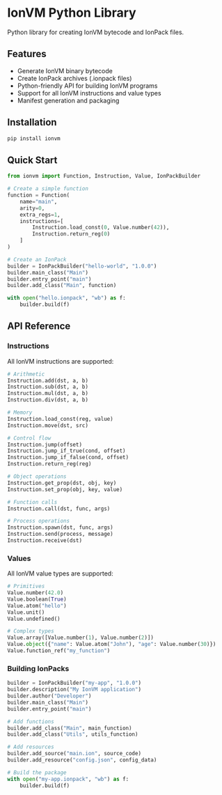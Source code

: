 # IonVM Python Library

Python library for creating IonVM bytecode and IonPack files.

## Features

- Generate IonVM binary bytecode
- Create IonPack archives (.ionpack files)  
- Python-friendly API for building IonVM programs
- Support for all IonVM instructions and value types
- Manifest generation and packaging

## Installation

```bash
pip install ionvm
```

## Quick Start

```python
from ionvm import Function, Instruction, Value, IonPackBuilder

# Create a simple function
function = Function(
    name="main",
    arity=0,
    extra_regs=1,
    instructions=[
        Instruction.load_const(0, Value.number(42)),
        Instruction.return_reg(0)
    ]
)

# Create an IonPack
builder = IonPackBuilder("hello-world", "1.0.0")
builder.main_class("Main")
builder.entry_point("main")
builder.add_class("Main", function)

with open("hello.ionpack", "wb") as f:
    builder.build(f)
```

## API Reference

### Instructions

All IonVM instructions are supported:

```python
# Arithmetic
Instruction.add(dst, a, b)
Instruction.sub(dst, a, b)
Instruction.mul(dst, a, b)
Instruction.div(dst, a, b)

# Memory
Instruction.load_const(reg, value)
Instruction.move(dst, src)

# Control flow
Instruction.jump(offset)
Instruction.jump_if_true(cond, offset)
Instruction.jump_if_false(cond, offset)
Instruction.return_reg(reg)

# Object operations
Instruction.get_prop(dst, obj, key)
Instruction.set_prop(obj, key, value)

# Function calls
Instruction.call(dst, func, args)

# Process operations
Instruction.spawn(dst, func, args)
Instruction.send(process, message)
Instruction.receive(dst)
```

### Values

All IonVM value types are supported:

```python
# Primitives
Value.number(42.0)
Value.boolean(True)
Value.atom("hello")
Value.unit()
Value.undefined()

# Complex types
Value.array([Value.number(1), Value.number(2)])
Value.object({"name": Value.atom("John"), "age": Value.number(30)})
Value.function_ref("my_function")
```

### Building IonPacks

```python
builder = IonPackBuilder("my-app", "1.0.0")
builder.description("My IonVM application")
builder.author("Developer")
builder.main_class("Main")
builder.entry_point("main")

# Add functions
builder.add_class("Main", main_function)
builder.add_class("Utils", utils_function)

# Add resources
builder.add_source("main.ion", source_code)
builder.add_resource("config.json", config_data)

# Build the package
with open("my-app.ionpack", "wb") as f:
    builder.build(f)
```
